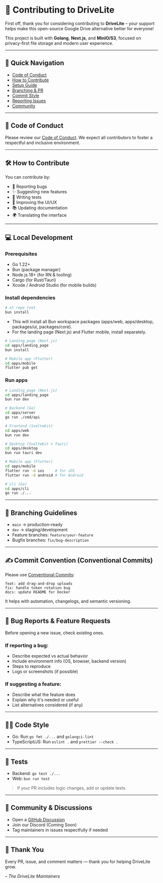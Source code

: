 # 🤝 Contributing to DriveLite

First off, thank you for considering contributing to **DriveLite** – your support helps make this open-source Google Drive alternative better for everyone!

This project is built with **Golang**, **Next.js**, and **MinIO/S3**, focused on privacy-first file storage and modern user experience.

---

## 🧭 Quick Navigation

- [Code of Conduct](#-code-of-conduct)
- [How to Contribute](#-how-to-contribute)
- [Setup Guide](#-local-development)
- [Branching & PR](#-branching-guidelines)
- [Commit Style](#-commit-convention)
- [Reporting Issues](#-bug-reports--feature-requests)
- [Community](#-community--discussions)

---

## 📜 Code of Conduct

Please review our [Code of Conduct](./CODE_OF_CONDUCT.md). We expect all contributors to foster a respectful and inclusive environment.

---

## 🛠 How to Contribute

You can contribute by:

- 🐛 Reporting bugs
- ✨ Suggesting new features
- 🧪 Writing tests
- 🎨 Improving the UI/UX
- 📚 Updating documentation
- 🌍 Translating the interface

---

## 💻 Local Development

### Prerequisites

- Go 1.22+
- Bun (package manager)
- Node.js 18+ (for RN & tooling)
- Cargo (for Rust/Tauri)
- Xcode / Android Studio (for mobile builds)

### Install dependencies

```bash
# at repo root
bun install
```

- This will install all Bun workspace packages (apps/web, apps/desktop, packages/ui, packages/core).
- For the landing page (Next.js) and Flutter mobile, install separately.

```bash
# Landing_page (Next.js)
cd apps/landing_page
bun install

# Mobile app (Flutter)
cd apps/mobile
flutter pub get
```

### Run apps

```bash
# Landing_page (Next.js)
cd apps/landing_page
bun run dev

# Backend (Go)
cd apps/server
go run ./cmd/api

# Frontend (SvelteKit)
cd apps/web
bun run dev

# Desktop (SvelteKit + Tauri)
cd apps/desktop
bun run tauri dev

# Mobile app (Flutter)
cd apps/mobile
flutter run -d ios     # for iOS
flutter run -d android # for Android

# cli (Go)
cd apps/cli
go run ./...

```

---

## 🌿 Branching Guidelines

- `main` → production-ready
- `dev` → staging/development
- Feature branches: `feature/your-feature`
- Bugfix branches: `fix/bug-description`

---

## ✍️ Commit Convention (Conventional Commits)

Please use [Conventional Commits](https://www.conventionalcommits.org):

```
feat: add drag-and-drop uploads
fix: handle token rotation bug
docs: update README for Docker
```

It helps with automation, changelogs, and semantic versioning.

---

## 🐞 Bug Reports & Feature Requests

Before opening a new issue, check existing ones.

### If reporting a bug:

- Describe expected vs actual behavior
- Include environment info (OS, browser, backend version)
- Steps to reproduce
- Logs or screenshots (if possible)

### If suggesting a feature:

- Describe what the feature does
- Explain why it's needed or useful
- List alternatives considered (if any)

---

## 🧑‍💻 Code Style

- Go: Run `go fmt ./...` and `golangci-lint`
- TypeScript/JS: Run `eslint .` and `prettier --check .`

---

## 🧪 Tests

- Backend: `go test ./...`
- Web: `bun run test`

> If your PR includes logic changes, add or update tests.

---

## 💬 Community & Discussions

- Open a [GitHub Discussion](https://github.com/DriveLite/DriveLite/discussions)
- Join our Discord (Coming Soon)
- Tag maintainers in issues respectfully if needed

---

## 🙌 Thank You

Every PR, issue, and comment matters — thank you for helping DriveLite grow.

_– The DriveLite Maintainers_
